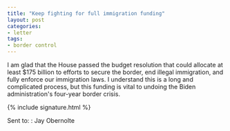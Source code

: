 ```yaml
---
title: "Keep fighting for full immigration funding"
layout: post
categories:
- letter
tags:
- border control
---
```


I am glad that the House passed the budget resolution that could allocate at least $175 billion to efforts to secure the border, end illegal immigration, and fully enforce our immigration laws. I understand this is a long and complicated process, but this funding is vital to undoing the Biden administration's four-year border crisis.

{% include signature.html %}

Sent to:
: Jay Obernolte
